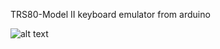 TRS80-Model II keyboard emulator from arduino

![alt text](https://github.com/ve2cuy/trs80mod2-arduino-keyboard/IMG_2088.JPEG)
